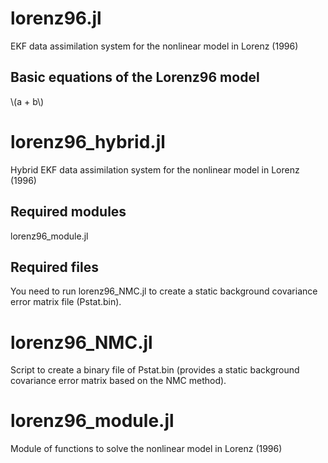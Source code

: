 # lorenz96.jl
EKF data assimilation system for the nonlinear model in Lorenz (1996)

## Basic equations of the Lorenz96 model
\\(a + b\\)

# lorenz96_hybrid.jl
Hybrid EKF data assimilation system for the nonlinear model in Lorenz (1996)

## Required modules
lorenz96_module.jl

## Required files
You need to run lorenz96_NMC.jl to create a static background covariance error matrix file (Pstat.bin). 

# lorenz96_NMC.jl
Script to create a binary file of Pstat.bin (provides a static background covariance error matrix based on the NMC method). 

# lorenz96_module.jl
Module of functions to solve the nonlinear model in Lorenz (1996)

